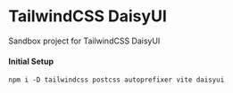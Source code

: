 # TailwindCSS DaisyUI

Sandbox project for TailwindCSS DaisyUI

#### Initial Setup
```
npm i -D tailwindcss postcss autoprefixer vite daisyui
```
